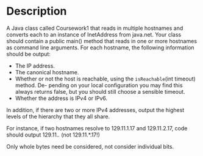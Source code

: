# Description
A Java class called Coursework1 that reads in multiple hostnames and converts each to an instance of InetAddress from java.net. Your class should contain a public main() method that reads in one or more hostnames as command line arguments. For each hostname, the following information should be output:
- The IP address.
- The canonical hostname.
- Whether or not the host is reachable, using the `isReachable`(int timeout) method. De- pending on your local configuration you may find this always returns false, but you should still choose a sensible timeout.
- Whether the address is IPv4 or IPv6.


In addition, if there are two or more IPv4 addresses, output the highest levels of the hierarchy that they all share. 

For instance, if two hostnames resolve to 129.11.1.17 and 129.11.2.17, code should output 129.11.*.* (not 129.11.*.17!) 

Only whole bytes need be considered, not consider individual bits.
